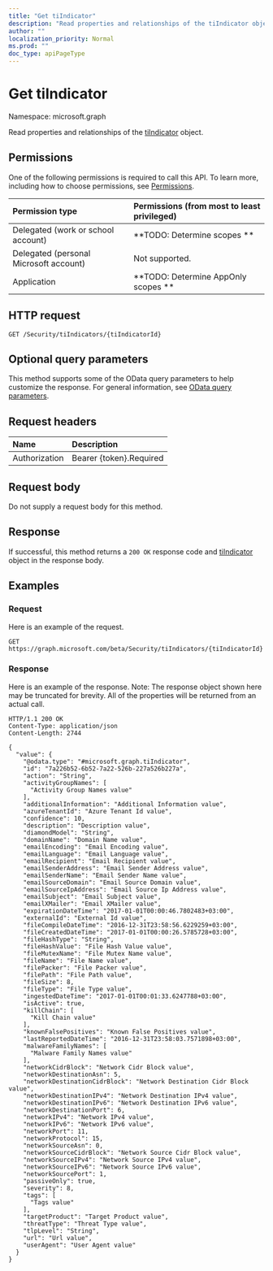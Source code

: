 ```yaml
---
title: "Get tiIndicator"
description: "Read properties and relationships of the tiIndicator object."
author: ""
localization_priority: Normal
ms.prod: ""
doc_type: apiPageType
---
```


# Get tiIndicator

Namespace: microsoft.graph

Read properties and relationships of the [tiIndicator](../resources/tiindicator.md) object.

## Permissions
One of the following permissions is required to call this API. To learn more, including how to choose permissions, see [Permissions](/concepts/permissions-reference.md).

|Permission type|Permissions (from most to least privileged)|
|:---|:---|
|Delegated (work or school account)|**TODO: Determine scopes **|
|Delegated (personal Microsoft account)|Not supported.|
|Application|**TODO: Determine AppOnly scopes **|

## HTTP request
<!-- {
  "blockType": "ignored"
}
-->
``` http
GET /Security/tiIndicators/{tiIndicatorId}
```

## Optional query parameters
This method supports some of the OData query parameters to help customize the response. For general information, see [OData query parameters](/graph/query-parameters).

## Request headers
|Name|Description|
|:---|:---|
|Authorization|Bearer {token}.Required|

## Request body
Do not supply a request body for this method.

## Response
If successful, this method returns a `200 OK` response code and [tiIndicator](../resources/tiindicator.md) object in the response body.

## Examples

### Request
Here is an example of the request.
<!-- {
  "blockType": "request",
  "name": "get_tiindicator"
}
-->
``` http
GET https://graph.microsoft.com/beta/Security/tiIndicators/{tiIndicatorId}
```

### Response
Here is an example of the response. Note: The response object shown here may be truncated for brevity. All of the properties will be returned from an actual call.
<!-- {
  "blockType": "response",
  "truncated": true,
  "@odata.type": "microsoft.graph.tiIndicator"
}
-->
``` http
HTTP/1.1 200 OK
Content-Type: application/json
Content-Length: 2744

{
  "value": {
    "@odata.type": "#microsoft.graph.tiIndicator",
    "id": "7a226b52-6b52-7a22-526b-227a526b227a",
    "action": "String",
    "activityGroupNames": [
      "Activity Group Names value"
    ],
    "additionalInformation": "Additional Information value",
    "azureTenantId": "Azure Tenant Id value",
    "confidence": 10,
    "description": "Description value",
    "diamondModel": "String",
    "domainName": "Domain Name value",
    "emailEncoding": "Email Encoding value",
    "emailLanguage": "Email Language value",
    "emailRecipient": "Email Recipient value",
    "emailSenderAddress": "Email Sender Address value",
    "emailSenderName": "Email Sender Name value",
    "emailSourceDomain": "Email Source Domain value",
    "emailSourceIpAddress": "Email Source Ip Address value",
    "emailSubject": "Email Subject value",
    "emailXMailer": "Email XMailer value",
    "expirationDateTime": "2017-01-01T00:00:46.7802483+03:00",
    "externalId": "External Id value",
    "fileCompileDateTime": "2016-12-31T23:58:56.6229259+03:00",
    "fileCreatedDateTime": "2017-01-01T00:00:26.5785728+03:00",
    "fileHashType": "String",
    "fileHashValue": "File Hash Value value",
    "fileMutexName": "File Mutex Name value",
    "fileName": "File Name value",
    "filePacker": "File Packer value",
    "filePath": "File Path value",
    "fileSize": 8,
    "fileType": "File Type value",
    "ingestedDateTime": "2017-01-01T00:01:33.6247788+03:00",
    "isActive": true,
    "killChain": [
      "Kill Chain value"
    ],
    "knownFalsePositives": "Known False Positives value",
    "lastReportedDateTime": "2016-12-31T23:58:03.7571898+03:00",
    "malwareFamilyNames": [
      "Malware Family Names value"
    ],
    "networkCidrBlock": "Network Cidr Block value",
    "networkDestinationAsn": 5,
    "networkDestinationCidrBlock": "Network Destination Cidr Block value",
    "networkDestinationIPv4": "Network Destination IPv4 value",
    "networkDestinationIPv6": "Network Destination IPv6 value",
    "networkDestinationPort": 6,
    "networkIPv4": "Network IPv4 value",
    "networkIPv6": "Network IPv6 value",
    "networkPort": 11,
    "networkProtocol": 15,
    "networkSourceAsn": 0,
    "networkSourceCidrBlock": "Network Source Cidr Block value",
    "networkSourceIPv4": "Network Source IPv4 value",
    "networkSourceIPv6": "Network Source IPv6 value",
    "networkSourcePort": 1,
    "passiveOnly": true,
    "severity": 8,
    "tags": [
      "Tags value"
    ],
    "targetProduct": "Target Product value",
    "threatType": "Threat Type value",
    "tlpLevel": "String",
    "url": "Url value",
    "userAgent": "User Agent value"
  }
}
```


